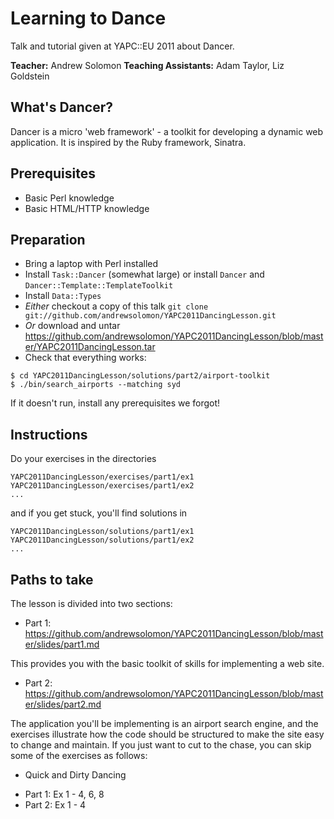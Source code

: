 Learning to Dance
=================

Talk and tutorial given at YAPC::EU 2011 about Dancer.

<b>Teacher:</b> Andrew Solomon <b>Teaching Assistants:</b> Adam Taylor, Liz Goldstein


What's Dancer?
--------------

Dancer is a micro 'web framework' - a toolkit for developing a dynamic web application.  It is inspired by the Ruby framework, Sinatra.

Prerequisites
-------------

* Basic Perl knowledge
* Basic HTML/HTTP knowledge

Preparation
-----------

* Bring a laptop with Perl installed
* Install ```Task::Dancer``` (somewhat large) or install ```Dancer``` and ```Dancer::Template::TemplateToolkit```
* Install ```Data::Types```
* *Either* checkout a copy of this talk ```git clone git://github.com/andrewsolomon/YAPC2011DancingLesson.git``` 
* *Or* download and untar https://github.com/andrewsolomon/YAPC2011DancingLesson/blob/master/YAPC2011DancingLesson.tar
* Check that everything works:

```
$ cd YAPC2011DancingLesson/solutions/part2/airport-toolkit
$ ./bin/search_airports --matching syd
```

If it doesn't run, install any prerequisites we forgot!

Instructions
------------
Do your exercises in the directories

```
YAPC2011DancingLesson/exercises/part1/ex1 
YAPC2011DancingLesson/exercises/part1/ex2
...
```
and if you get stuck, you'll find solutions in 

```
YAPC2011DancingLesson/solutions/part1/ex1 
YAPC2011DancingLesson/solutions/part1/ex2
...
```

Paths to take
-------------
The lesson is divided into two sections:

* Part 1: https://github.com/andrewsolomon/YAPC2011DancingLesson/blob/master/slides/part1.md 

This provides you with the basic toolkit of skills for implementing a web site. 

* Part 2: https://github.com/andrewsolomon/YAPC2011DancingLesson/blob/master/slides/part2.md

The application you'll be implementing is an airport search engine, and the exercises illustrate how the code should be structured to make the site easy to change and maintain.  If you just want to cut to the chase, you can skip some of the exercises as follows:

* Quick and Dirty Dancing
- Part 1: Ex 1 - 4, 6, 8
- Part 2: Ex 1 - 4
